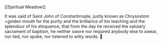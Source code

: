 [[Spiritual Meadow]]
 
It was said of Saint John of Constantinople, justly known as Chrysostom =golden mouth for the purity and the brilliance of his teaching and the splendour of his eloquence, that from the day he received the salutary sacrament of baptism, he neither swore nor required anybody else to swear, nor lied, nor spoke, nor listened to witty words.  
